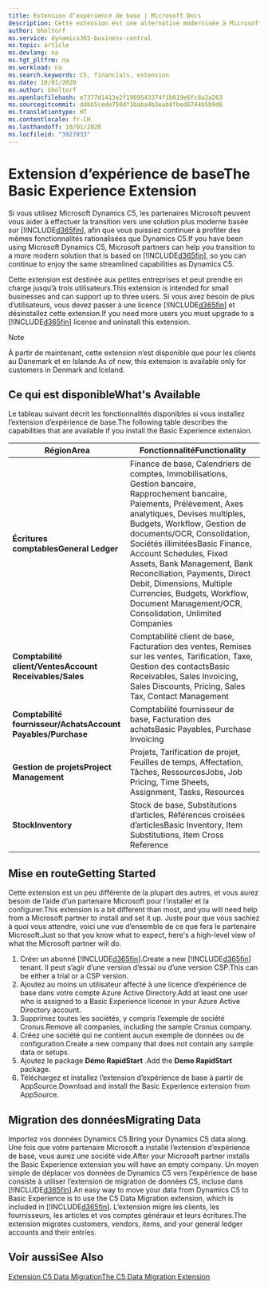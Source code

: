 ```yaml
---
title: Extension d’expérience de base | Microsoft Docs
description: Cette extension est une alternative modernisée à Microsoft Dynamics C5.
author: bholtorf
ms.service: dynamics365-business-central
ms.topic: article
ms.devlang: na
ms.tgt_pltfrm: na
ms.workload: na
ms.search.keywords: C5, financials, extension
ms.date: 10/01/2020
ms.author: bholtorf
ms.openlocfilehash: e7377d1413e2f1969543374f1b819e6fc8a2a263
ms.sourcegitcommit: ddbb5cede750df1baba4b3eab8fbed6744b5b9d6
ms.translationtype: HT
ms.contentlocale: fr-CH
ms.lasthandoff: 10/01/2020
ms.locfileid: "3927833"
---
```

# <a name="the-basic-experience-extension"></a><span data-ttu-id="43dfc-103">Extension d’expérience de base</span><span class="sxs-lookup"><span data-stu-id="43dfc-103">The Basic Experience Extension</span></span>
<span data-ttu-id="43dfc-104">Si vous utilisez Microsoft Dynamics C5, les partenaires Microsoft peuvent vous aider à effectuer la transition vers une solution plus moderne basée sur [!INCLUDE[d365fin](includes/d365fin_md.md)], afin que vous puissiez continuer à profiter des mêmes fonctionnalités rationalisées que Dynamics C5.</span><span class="sxs-lookup"><span data-stu-id="43dfc-104">If you have been using Microsoft Dynamics C5, Microsoft partners can help you transition to a more modern solution that is based on [!INCLUDE[d365fin](includes/d365fin_md.md)], so you can continue to enjoy the same streamlined capabilities as Dynamics C5.</span></span>

<span data-ttu-id="43dfc-105">Cette extension est destinée aux petites entreprises et peut prendre en charge jusqu’à trois utilisateurs.</span><span class="sxs-lookup"><span data-stu-id="43dfc-105">This extension is intended for small businesses and can support up to three users.</span></span> <span data-ttu-id="43dfc-106">Si vous avez besoin de plus d’utilisateurs, vous devez passer à une licence [!INCLUDE[d365fin](includes/d365fin_md.md)] et désinstallez cette extension.</span><span class="sxs-lookup"><span data-stu-id="43dfc-106">If you need more users you must upgrade to a [!INCLUDE[d365fin](includes/d365fin_md.md)] license and uninstall this extension.</span></span>

> [!NOTE]
> <span data-ttu-id="43dfc-107">À partir de maintenant, cette extension n’est disponible que pour les clients au Danemark et en Islande.</span><span class="sxs-lookup"><span data-stu-id="43dfc-107">As of now, this extension is available only for customers in Denmark and Iceland.</span></span> 

## <a name="whats-available"></a><span data-ttu-id="43dfc-108">Ce qui est disponible</span><span class="sxs-lookup"><span data-stu-id="43dfc-108">What's Available</span></span>
<span data-ttu-id="43dfc-109">Le tableau suivant décrit les fonctionnalités disponibles si vous installez l’extension d’expérience de base.</span><span class="sxs-lookup"><span data-stu-id="43dfc-109">The following table describes the capabilities that are available if you install the Basic Experience extension.</span></span>

|<span data-ttu-id="43dfc-110">Région</span><span class="sxs-lookup"><span data-stu-id="43dfc-110">Area</span></span>  |<span data-ttu-id="43dfc-111">Fonctionnalité</span><span class="sxs-lookup"><span data-stu-id="43dfc-111">Functionality</span></span>  |
|---------|---------|
|<span data-ttu-id="43dfc-112">**Écritures comptables**</span><span class="sxs-lookup"><span data-stu-id="43dfc-112">**General Ledger**</span></span> |<span data-ttu-id="43dfc-113">Finance de base, Calendriers de comptes, Immobilisations, Gestion bancaire, Rapprochement bancaire, Paiements, Prélèvement, Axes analytiques, Devises multiples, Budgets, Workflow, Gestion de documents/OCR, Consolidation, Sociétés illimitées</span><span class="sxs-lookup"><span data-stu-id="43dfc-113">Basic Finance, Account Schedules, Fixed Assets, Bank Management, Bank Reconciliation, Payments, Direct Debit, Dimensions, Multiple Currencies, Budgets, Workflow, Document Management/OCR, Consolidation, Unlimited Companies</span></span>|
|<span data-ttu-id="43dfc-114">**Comptabilité client/Ventes**</span><span class="sxs-lookup"><span data-stu-id="43dfc-114">**Account Receivables/Sales**</span></span> |<span data-ttu-id="43dfc-115">Comptabilité client de base, Facturation des ventes, Remises sur les ventes, Tarification, Taxe, Gestion des contacts</span><span class="sxs-lookup"><span data-stu-id="43dfc-115">Basic Receivables, Sales Invoicing, Sales Discounts, Pricing, Sales Tax, Contact Management</span></span> |
|<span data-ttu-id="43dfc-116">**Comptabilité fournisseur/Achats**</span><span class="sxs-lookup"><span data-stu-id="43dfc-116">**Account Payables/Purchase**</span></span> |<span data-ttu-id="43dfc-117">Comptabilité fournisseur de base, Facturation des achats</span><span class="sxs-lookup"><span data-stu-id="43dfc-117">Basic Payables, Purchase Invoicing</span></span> |
|<span data-ttu-id="43dfc-118">**Gestion de projets**</span><span class="sxs-lookup"><span data-stu-id="43dfc-118">**Project Management**</span></span> |<span data-ttu-id="43dfc-119">Projets, Tarification de projet, Feuilles de temps, Affectation, Tâches, Ressources</span><span class="sxs-lookup"><span data-stu-id="43dfc-119">Jobs, Job Pricing, Time Sheets, Assignment, Tasks, Resources</span></span> |
|<span data-ttu-id="43dfc-120">**Stock**</span><span class="sxs-lookup"><span data-stu-id="43dfc-120">**Inventory**</span></span> |<span data-ttu-id="43dfc-121">Stock de base, Substitutions d’articles, Références croisées d’articles</span><span class="sxs-lookup"><span data-stu-id="43dfc-121">Basic Inventory, Item Substitutions, Item Cross Reference</span></span> |

## <a name="getting-started"></a><span data-ttu-id="43dfc-122">Mise en route</span><span class="sxs-lookup"><span data-stu-id="43dfc-122">Getting Started</span></span>
<span data-ttu-id="43dfc-123">Cette extension est un peu différente de la plupart des autres, et vous aurez besoin de l’aide d’un partenaire Microsoft pour l’installer et la configurer.</span><span class="sxs-lookup"><span data-stu-id="43dfc-123">This extension is a bit different than most, and you will need help from a Microsoft partner to install and set it up.</span></span> <span data-ttu-id="43dfc-124">Juste pour que vous sachiez à quoi vous attendre, voici une vue d’ensemble de ce que fera le partenaire Microsoft.</span><span class="sxs-lookup"><span data-stu-id="43dfc-124">Just so that you know what to expect, here's a high-level view of what the Microsoft partner will do.</span></span>

1. <span data-ttu-id="43dfc-125">Créer un abonné [!INCLUDE[d365fin](includes/d365fin_md.md)].</span><span class="sxs-lookup"><span data-stu-id="43dfc-125">Create a new [!INCLUDE[d365fin](includes/d365fin_md.md)] tenant.</span></span> <span data-ttu-id="43dfc-126">Il peut s’agir d’une version d’essai ou d’une version CSP.</span><span class="sxs-lookup"><span data-stu-id="43dfc-126">This can be either a trial or a CSP version.</span></span>
2. <span data-ttu-id="43dfc-127">Ajoutez au moins un utilisateur affecté à une licence d’expérience de base dans votre compte Azure Active Directory.</span><span class="sxs-lookup"><span data-stu-id="43dfc-127">Add at least one user who is assigned to a Basic Experience license in your Azure Active Directory account.</span></span>
3. <span data-ttu-id="43dfc-128">Supprimez toutes les sociétés, y compris l’exemple de société Cronus.</span><span class="sxs-lookup"><span data-stu-id="43dfc-128">Remove all companies, including the sample Cronus company.</span></span>
4. <span data-ttu-id="43dfc-129">Créez une société qui ne contient aucun exemple de données ou de configuration.</span><span class="sxs-lookup"><span data-stu-id="43dfc-129">Create a new company that does not contain any sample data or setups.</span></span>
5. <span data-ttu-id="43dfc-130">Ajoutez le package **Démo RapidStart** .</span><span class="sxs-lookup"><span data-stu-id="43dfc-130">Add the **Demo RapidStart** package.</span></span> <!--what does the pockage contain?-->
6. <span data-ttu-id="43dfc-131">Téléchargez et installez l’extension d’expérience de base à partir de AppSource.</span><span class="sxs-lookup"><span data-stu-id="43dfc-131">Download and install the Basic Experience extension from AppSource.</span></span>

## <a name="migrating-data"></a><span data-ttu-id="43dfc-132">Migration des données</span><span class="sxs-lookup"><span data-stu-id="43dfc-132">Migrating Data</span></span>
<span data-ttu-id="43dfc-133">Importez vos données Dynamics C5.</span><span class="sxs-lookup"><span data-stu-id="43dfc-133">Bring your Dynamics C5 data along.</span></span> <span data-ttu-id="43dfc-134">Une fois que votre partenaire Microsoft a installé l’extension d’expérience de base, vous aurez une société vide.</span><span class="sxs-lookup"><span data-stu-id="43dfc-134">After your Microsoft partner installs the Basic Experience extension you will have an empty company.</span></span> <span data-ttu-id="43dfc-135">Un moyen simple de déplacer vos données de Dynamics C5 vers l’expérience de base consiste à utiliser l’extension de migration de données C5, incluse dans [!INCLUDE[d365fin](includes/d365fin_md.md)].</span><span class="sxs-lookup"><span data-stu-id="43dfc-135">An easy way to move your data from Dynamics C5 to Basic Experience is to use the C5 Data Migration extension, which is included in [!INCLUDE[d365fin](includes/d365fin_md.md)].</span></span> <span data-ttu-id="43dfc-136">L’extension migre les clients, les fournisseurs, les articles et vos comptes généraux et leurs écritures.</span><span class="sxs-lookup"><span data-stu-id="43dfc-136">The extension migrates customers, vendors, items, and your general ledger accounts and their entries.</span></span>

## <a name="see-also"></a><span data-ttu-id="43dfc-137">Voir aussi</span><span class="sxs-lookup"><span data-stu-id="43dfc-137">See Also</span></span>
[<span data-ttu-id="43dfc-138">Extension C5 Data Migration</span><span class="sxs-lookup"><span data-stu-id="43dfc-138">The C5 Data Migration Extension</span></span>](ui-extensions-c5-data-migration.md)